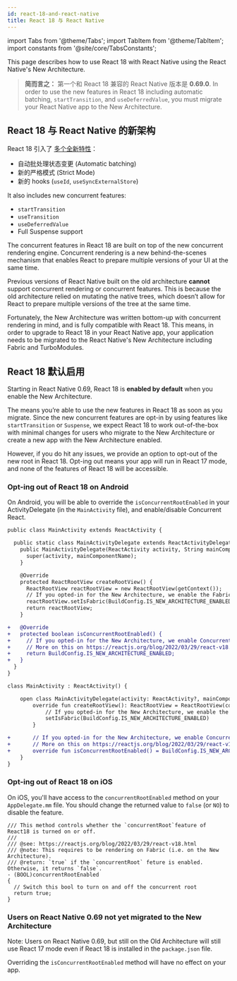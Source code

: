 ```yaml
---
id: react-18-and-react-native
title: React 18 与 React Native
---
```


import Tabs from '@theme/Tabs'; import TabItem from '@theme/TabItem'; import constants from '@site/core/TabsConstants';

This page describes how to use React 18 with React Native using the React Native's New Architecture.

> **简而言之：** 第一个和 React 18 兼容的 React Native 版本是 **0.69.0**. In order to use the new features in React 18 including automatic batching, `startTransition`, and `useDeferredValue`, you must migrate your React Native app to the New Architecture.

## React 18 与 React Native 的新架构

React 18 引入了 [多个全新特性](https://reactjs.org/blog/2022/03/29/react-v18.html)：

- 自动批处理状态变更 (Automatic batching)
- 新的严格模式 (Strict Mode)
- 新的 hooks (`useId`, `useSyncExternalStore`)

It also includes new concurrent features:

- `startTransition`
- `useTransition`
- `useDeferredValue`
- Full Suspense support

The concurrent features in React 18 are built on top of the new concurrent rendering engine. Concurrent rendering is a new behind-the-scenes mechanism that enables React to prepare multiple versions of your UI at the same time.

Previous versions of React Native built on the old architecture **cannot** support concurrent rendering or concurrent features. This is because the old architecture relied on mutating the native trees, which doesn’t allow for React to prepare multiple versions of the tree at the same time.

Fortunately, the New Architecture was written bottom-up with concurrent rendering in mind, and is fully compatible with React 18. This means, in order to upgrade to React 18 in your React Native app, your application needs to be migrated to the React Native's New Architecture including Fabric and TurboModules.

## React 18 默认启用

Starting in React Native 0.69, React 18 is **enabled by default** when you enable the New Architecture.

The means you’re able to use the new features in React 18 as soon as you migrate. Since the new concurrent features are opt-in by using features like `startTransition` or `Suspense`, we expect React 18 to work out-of-the-box with minimal changes for users who migrate to the New Architecture or create a new app with the New Architecture enabled.

However, if you do hit any issues, we provide an option to opt-out of the new root in React 18. Opt-ing out means your app will run in React 17 mode, and none of the features of React 18 will be accessible.

### Opt-ing out of React 18 on Android

On Android, you will be able to override the `isConcurrentRootEnabled` in your ActivityDelegate (in the `MainActivity` file), and enable/disable Concurrent React.

<Tabs groupId="android-language" defaultValue={constants.defaultAndroidLanguage} values={constants.androidLanguages}>

<TabItem value="java">

```diff
public class MainActivity extends ReactActivity {

  public static class MainActivityDelegate extends ReactActivityDelegate {
    public MainActivityDelegate(ReactActivity activity, String mainComponentName) {
      super(activity, mainComponentName);
    }

    @Override
    protected ReactRootView createRootView() {
      ReactRootView reactRootView = new ReactRootView(getContext());
      // If you opted-in for the New Architecture, we enable the Fabric Renderer.
      reactRootView.setIsFabric(BuildConfig.IS_NEW_ARCHITECTURE_ENABLED);
      return reactRootView;
    }

+   @Override
+   protected boolean isConcurrentRootEnabled() {
+     // If you opted-in for the New Architecture, we enable Concurrent Root (i.e. React 18).
+     // More on this on https://reactjs.org/blog/2022/03/29/react-v18.html
+     return BuildConfig.IS_NEW_ARCHITECTURE_ENABLED;
+   }
  }
}
```

</TabItem>

<TabItem value="kotlin">

```diff
class MainActivity : ReactActivity() {

    open class MainActivityDelegate(activity: ReactActivity?, mainComponentName: String?) : ReactActivityDelegate(activity, mainComponentName) {
        override fun createRootView(): ReactRootView = ReactRootView(context).apply {
            // If you opted-in for the New Architecture, we enable the Fabric Renderer.
            setIsFabric(BuildConfig.IS_NEW_ARCHITECTURE_ENABLED)
        }

+       // If you opted-in for the New Architecture, we enable Concurrent Root (i.e. React 18).
+       // More on this on https://reactjs.org/blog/2022/03/29/react-v18.html
+       override fun isConcurrentRootEnabled() = BuildConfig.IS_NEW_ARCHITECTURE_ENABLED
    }
}
```

</TabItem>
</Tabs>

### Opt-ing out of React 18 on iOS

On iOS, you'll have access to the `concurrentRootEnabled` method on your `AppDelegate.mm` file. You should change the returned value to `false` (or `NO`) to disable the feature.

```objc
/// This method controls whether the `concurrentRoot`feature of React18 is turned on or off.
///
/// @see: https://reactjs.org/blog/2022/03/29/react-v18.html
/// @note: This requires to be rendering on Fabric (i.e. on the New Architecture).
/// @return: `true` if the `concurrentRoot` feture is enabled. Otherwise, it returns `false`.
- (BOOL)concurrentRootEnabled
{
  // Switch this bool to turn on and off the concurrent root
  return true;
}
```

### Users on React Native 0.69 not yet migrated to the New Architecture

Note: Users on React Native 0.69, but still on the Old Architecture will still use React 17 mode even if React 18 is installed in the `package.json` file.

Overriding the `isConcurrentRootEnabled` method will have no effect on your app.
